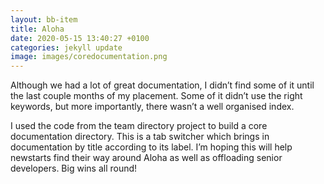 ```yaml
---
layout: bb-item
title: Aloha
date: 2020-05-15 13:40:27 +0100
categories: jekyll update
image: images/coredocumentation.png
---
```

Although we had a lot of great documentation, I didn’t find some of it until the last couple months of my placement. Some of it didn’t use the right keywords, but more importantly, there wasn’t a well organised index.  

I used the code from the team directory project to build a core documentation directory. This is a tab switcher which brings in documentation by title according to its label. I’m hoping this will help newstarts find their way around Aloha as well as offloading senior developers. Big wins all round!
